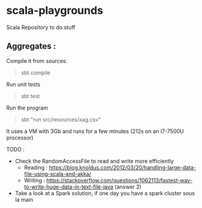 # scala-playgrounds
Scala Repository to do stuff


## Aggregates : 

Compile it from sources: 
> sbt compile

Run unit tests
> sbt test

Run the program
> sbt "run src/resources/xag.csv"

It uses a VM with 3Gb and runs for a few minutes (212s on an I7-7500U processor)

TODO : 
* Check the RandomAccessFile to read and write more efficiently
  * Reading : https://blog.knoldus.com/2012/03/20/handling-large-data-file-using-scala-and-akka/
  * Writing : https://stackoverflow.com/questions/1062113/fastest-way-to-write-huge-data-in-text-file-java (answer 2)
* Take a look at a Spark solution, if one day you have a spark cluster sous la main

